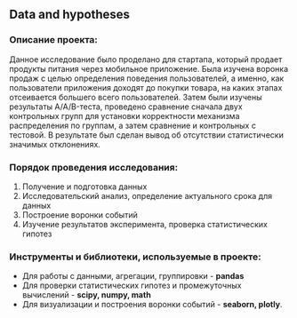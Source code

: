 ## Data and hypotheses

### Описание проекта:

Данное исследование было проделано для стартапа, который продает продукты питания через мобильное приложение. Была изучена воронка продаж с целью определения поведения пользователей, а именно, как пользователи приложения доходят до покупки товара, на каких этапах отсеивается большего всего пользователей. Затем были изучены результаты A/A/B-теста, проведено сравнение сначала двух контрольных групп для установки корректности механизма распределения по группам, а затем сравнение и контрольных с тестовой. В результате был сделан вывод об отсутствии статистически значимых отклонениях. 

### Порядок проведения исследования:

 1) Получение и подготовка данных
 2) Исследовательский анализ, определение актуального срока для данных 
 3) Построение воронки событий
 4) Изучение результатов эксперимента, проверка статистических гипотез

### Инструменты и библиотеки, используемые в проекте:

 - Для работы с данными, агрегации, группировки - **pandas**
 - Для проверки статистических гипотез и промежуточных вычислений - **scipy, numpy, math**
 - Для визуализации и построения воронки событий - **seaborn, plotly**.
